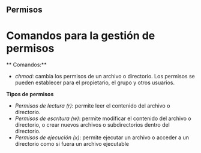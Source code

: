 ## Permisos
# Comandos para la gestión de permisos
** Comandos:**
- *chmod*: cambia los permisos de un archivo o directorio. Los permisos se pueden establecer para el propietario, el grupo y otros usuarios.

**Tipos de permisos**
- *Permisos de lectura (r)*: permite leer el contenido del archivo o directorio.
- *Permisos de escritura (w)*: permite modificar el contenido del archivo o directorio, o crear nuevos archivos o subdirectorios dentro del directorio.
- *Permisos de ejecución (x)*: permite ejecutar un archivo o acceder a un directorio como si fuera un archivo ejecutable
